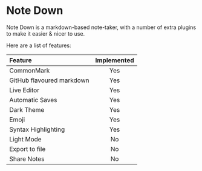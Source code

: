# Note Down

Note Down is a markdown-based note-taker, with a number of extra plugins to make it easier & nicer to use.

Here are a list of features:

| Feature                   | Implemented |
| :------------------------ | :---------: |
| CommonMark                |     Yes     |
| GitHub flavoured markdown |     Yes     |
| Live Editor               |     Yes     |
| Automatic Saves           |     Yes     |
| Dark Theme                |     Yes     |
| Emoji                     |     Yes     |
| Syntax Highlighting       |     Yes     |
| Light Mode                |     No      |
| Export to file            |     No      |
| Share Notes               |     No      |
